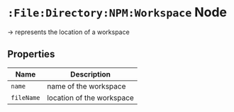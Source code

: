 # `:File:Directory:NPM:Workspace` Node  
  
-> represents the location of a workspace
  
  
## Properties  

| Name       | Description               |
|------------|---------------------------|
| `name`     | name of the workspace     |
| `fileName` | location of the workspace |

